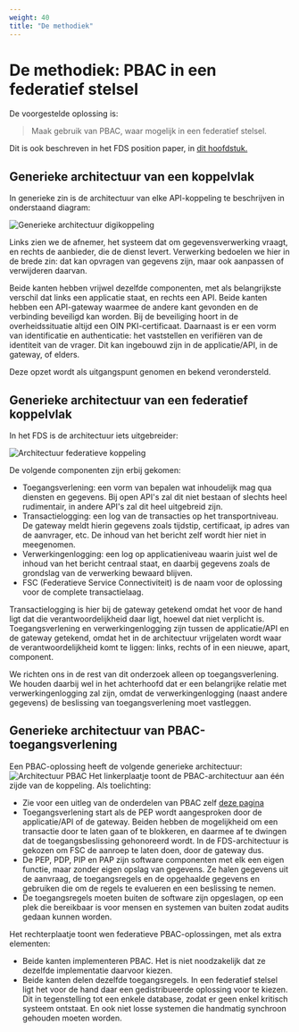 ```yaml
---
weight: 40
title: "De methodiek"
---
```


# De methodiek: PBAC in een federatief stelsel

De voorgestelde oplossing is: 
> Maak gebruik van PBAC, waar mogelijk in een federatief stelsel.

Dit is ook beschreven in het FDS position paper, in [dit hoofdstuk.](https://federatief.datastelsel.nl/kennisbank/pbac/#hoe-werkt-pbac-over-verschillende-organisaties-in-een-federatief-datastelsel)

## Generieke architectuur van een koppelvlak

In generieke zin is de architectuur van elke API-koppeling te beschrijven in onderstaand diagram:

![Generieke architectuur digikoppeling](/images/1.2.3.4.1_architectuur_digikoppeling.png)

Links zien we de afnemer, het systeem dat om gegevensverwerking vraagt, en rechts de aanbieder, die de dienst levert.
Verwerking bedoelen we hier in de brede zin: dat kan opvragen van gegevens zijn, maar ook aanpassen of verwijderen daarvan.

Beide kanten hebben vrijwel dezelfde componenten, met als belangrijkste verschil dat links een applicatie staat, en rechts een API. 
Beide kanten hebben een API-gateway waarmee de andere kant gevonden en de verbinding beveiligd kan worden. 
Bij de beveiliging hoort in de overheidssituatie altijd een OIN PKI-certificaat. 
Daarnaast is er een vorm van identificatie en authenticatie: het vaststellen en verifiëren van de identiteit van de vrager. 
Dit kan ingebouwd zijn in de applicatie/API, in de gateway, of elders. 

Deze opzet wordt als uitgangspunt genomen en bekend verondersteld.


## Generieke architectuur van een federatief koppelvlak

In het FDS is de architectuur iets uitgebreider:

![Architectuur federatieve koppeling](/images/1.2.3.4.2_architectuur_federatieve_koppeling.png)

De volgende componenten zijn erbij gekomen:
- Toegangsverlening: een vorm van bepalen wat inhoudelijk mag qua diensten en gegevens. Bij open API's zal dit niet bestaan of
slechts heel rudimentair, in andere API's zal dit heel uitgebreid zijn.
- Transactielogging: een log van de transacties op het transportniveau. De gateway meldt hierin gegevens zoals tijdstip, certificaat, ip adres
van de aanvrager, etc. De inhoud van het bericht zelf wordt hier niet in meegenomen. 
- Verwerkingenlogging: een log op applicatieniveau waarin juist wel de inhoud van het bericht centraal staat, en daarbij gegevens
zoals de grondslag van de verwerking bewaard blijven. 
- FSC (Federatieve Service Connectiviteit) is de naam voor de oplossing voor de complete transactielaag.

Transactielogging is hier bij de gateway getekend omdat het voor de hand ligt dat die verantwoordelijkheid daar ligt, hoewel dat niet verplicht is.
Toegangsverlening en verwerkingenlogging zijn tussen de applicatie/API en de gateway getekend, omdat het in de
architectuur vrijgelaten wordt waar de verantwoordelijkheid komt te liggen: links, rechts of in een nieuwe, apart, component.

We richten ons in de rest van dit onderzoek alleen op toegangsverlening. We houden daarbij wel in het achterhoofd dat
er een belangrijke relatie met verwerkingenlogging zal zijn, omdat de verwerkingenlogging (naast andere gegevens) 
de beslissing van toegangsverlening moet vastleggen. 

## Generieke architectuur van PBAC-toegangsverlening

Een PBAC-oplossing heeft de volgende generieke architectuur:
![Architectuur PBAC](/images/1.2.3.4.3_architectuur_pbac.png)
Het linkerplaatje toont de PBAC-architectuur aan één zijde van de koppeling. Als toelichting: 
- Zie voor een uitleg van de onderdelen van PBAC zelf [deze pagina](../../../5.architectuur/inventarisatie/standaarden/pbac)
- Toegangsverlening start als de PEP wordt aangesproken door de applicatie/API of de gateway. Beiden hebben de mogelijkheid om een transactie
door te laten gaan of te blokkeren, en daarmee af te dwingen dat de toegangsbeslissing gehonoreerd wordt. In de FDS-architectuur
is gekozen om FSC de aanroep te laten doen, door de gateway dus.
- De PEP, PDP, PIP en PAP zijn software componenten met elk een eigen functie, maar zonder eigen opslag van gegevens. Ze halen gegevens
uit de aanvraag, de toegangsregels en de opgehaalde gegevens en gebruiken die om de regels te evalueren en een beslissing te nemen.
- De toegangsregels moeten buiten de software zijn opgeslagen, op een plek die bereikbaar is voor mensen en systemen van buiten zodat audits gedaan kunnen worden.

Het rechterplaatje toont wen federatieve PBAC-oplossingen, met als extra elementen:
- Beide kanten implementeren PBAC. Het is niet noodzakelijk dat ze dezelfde implementatie daarvoor kiezen.
- Beide kanten delen dezelfde toegangsregels. In een federatief stelsel ligt het voor de hand daar een gedistribueerde oplossing voor te kiezen.
Dit in tegenstelling tot een enkele database, zodat er geen enkel kritisch systeem ontstaat. En ook niet losse systemen die handmatig 
synchroon gehouden moeten worden.

